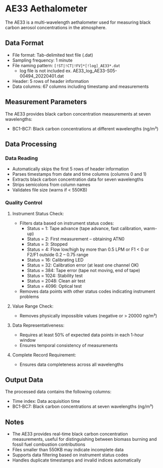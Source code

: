 # AE33 Aethalometer

The AE33 is a multi-wavelength aethalometer used for measuring black carbon aerosol concentrations in the atmosphere.

## Data Format

- File format: Tab-delimited text file (.dat)
- Sampling frequency: 1 minute
- File naming pattern: `[!ST|!CT|!FV]*[!log]_AE33*.dat`
    - log file is not included ex. AE33_log_AE33-S05-00494_20220401.dat
- Header: 5 rows of header information
- Data columns: 67 columns including timestamp and measurements

## Measurement Parameters

The AE33 provides black carbon concentration measurements at seven wavelengths:

- BC1-BC7: Black carbon concentrations at different wavelengths (ng/m³)

## Data Processing

### Data Reading

- Automatically skips the first 5 rows of header information
- Parses timestamps from date and time columns (columns 0 and 1)
- Extracts black carbon concentration data for seven wavelengths
- Strips semicolons from column names
- Validates file size (warns if < 550KB)

### Quality Control

1. Instrument Status Check:
    - Filters data based on instrument status codes:
        - Status = 1: Tape advance (tape advance, fast calibration, warm-up)
        - Status = 2: First measurement – obtaining ATN0
        - Status = 3: Stopped
        - Status = 4: Flow low/high by more than 0.5 LPM or F1 < 0 or F2/F1 outside 0.2 – 0.75 range
        - Status = 16: Calibrating LED
        - Status = 32: Calibration error (at least one channel OK)
        - Status = 384: Tape error (tape not moving, end of tape)
        - Status = 1024: Stability test
        - Status = 2048: Clean air test
        - Status = 4096: Optical test
    - Removes data points with other status codes indicating instrument problems

2. Value Range Check:
    - Removes physically impossible values (negative or > 20000 ng/m³)

3. Data Representativeness:
    - Requires at least 50% of expected data points in each 1-hour window
    - Ensures temporal consistency of measurements

4. Complete Record Requirement:
    - Ensures data completeness across all wavelengths

## Output Data

The processed data contains the following columns:

- Time index: Data acquisition time
- BC1-BC7: Black carbon concentrations at seven wavelengths (ng/m³)

## Notes

- The AE33 provides real-time black carbon concentration measurements, useful for distinguishing between biomass burning
  and fossil fuel combustion contributions
- Files smaller than 550KB may indicate incomplete data
- Supports data filtering based on instrument status codes
- Handles duplicate timestamps and invalid indices automatically 